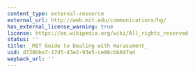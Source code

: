 ```yaml
---
content_type: external-resource
external_url: http://web.mit.edu/communications/hg/
has_external_license_warning: true
license: https://en.wikipedia.org/wiki/All_rights_reserved
status: ''
title: _MIT Guide to Dealing with Harassment_
uid: d720bbe7-17d5-43e2-93e5-ce86cbb847ad
wayback_url: ''
---
```

